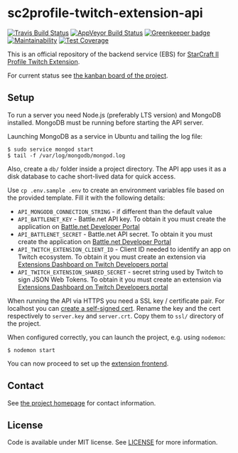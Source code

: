 # sc2profile-twitch-extension-api
[![Travis Build Status](https://travis-ci.org/lukemnet/sc2profile-twitch-extension-api.svg?branch=master)](https://travis-ci.org/lukemnet/sc2profile-twitch-extension-api)
[![AppVeyor Build Status](https://ci.appveyor.com/api/projects/status/github/lukemnet/sc2profile-twitch-extension-api?svg=true)](https://ci.appveyor.com/project/lwojcik/sc2profile-twitch-extension-api)
[![Greenkeeper badge](https://badges.greenkeeper.io/lukemnet/sc2profile-twitch-extension-api.svg)](https://greenkeeper.io/)
[![Maintainability](https://api.codeclimate.com/v1/badges/4ddf21ea36bf5b14d74a/maintainability)](https://codeclimate.com/github/lukemnet/sc2profile-twitch-extension-api/maintainability)
[![Test Coverage](https://api.codeclimate.com/v1/badges/4ddf21ea36bf5b14d74a/test_coverage)](https://codeclimate.com/github/lukemnet/sc2profile-twitch-extension-api/test_coverage)

This is an official repository of the backend service (EBS) for [StarCraft II Profile Twitch Extension](https://sc2pte.lukem.net/).

For current status see [the kanban board of the project](https://github.com/orgs/lukemsc/projects/1).

## Setup

To run a server you need Node.js (preferably LTS version) and MongoDB installed. MongoDB must be running before starting the API server.

Launching MongoDB as a service in Ubuntu and tailing the log file:

```
$ sudo service mongod start
$ tail -f /var/log/mongodb/mongod.log
```

Also, create a `db/` folder inside a project directory. The API app uses it as a disk database to cache short-lived data for quick access.

Use `cp .env.sample .env` to create an environment variables file based on the provided template. Fill it with the following details:

* `API_MONGODB_CONNECTION_STRING` - if different than the default value
* `API_BATTLENET_KEY` - Battle.net API key. To obtain it you must create the application on [Battle.net Developer Portal](https://dev.battle.net/)
* `API_BATTLENET_SECRET` - Battle.net API secret. To obtain it you must create the application on [Battle.net Developer Portal](https://dev.battle.net/)
* `API_TWITCH_EXTENSION_CLIENT_ID` - Client ID needed to identify an app on Twitch ecosystem. To obtain it you must create an extension via [Extensions Dashboard on Twitch Developers portal](https://dev.twitch.tv/dashboard/extensions)
* `API_TWITCH_EXTENSION_SHARED_SECRET` - secret string used by Twitch to sign JSON Web Tokens. To obtain it you must create an extension via [Extensions Dashboard on Twitch Developers portal](https://dev.twitch.tv/dashboard/extensions)

When running the API via HTTPS you need a SSL key / certificate pair. For localhost you can [create a self-signed cert](https://gist.github.com/lwojcik/a513d0cabad380d0b8df74c08431426c). Rename the key and the cert respectively to `server.key` and `server.crt`. Copy them to `ssl/` directory of the project.

When configured correctly, you can launch the project, e.g. using `nodemon`:

```
$ nodemon start
```

You can now proceed to set up the [extension frontend](https://github.com/lukemnet/sc2profile-twitch-extension-frontend).

## Contact

See [the project homepage](https://sc2pte.lukem.net/) for contact information.

## License

Code is available under MIT license. See [LICENSE](https://raw.githubusercontent.com/lukemsc/sc2profile-twitch-extension-api/master/LICENSE) for more information.
